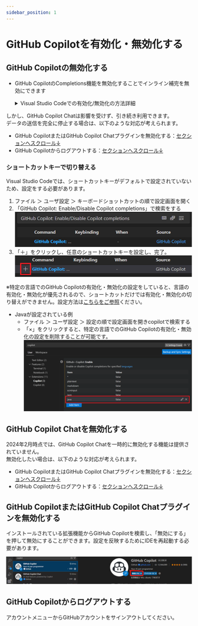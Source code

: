 ```yaml
---
sidebar_position: 1
---
```


# GitHub Copilotを有効化・無効化する

## GitHub Copilotの無効化する

- GitHub CopilotのCompletions機能を無効化することでインライン補完を無効にできます

    <details>
    <summary>Visual Studio Codeでの有効化/無効化の方法詳細</summary>
    - ウィンドウの下部パネルにある状態アイコンで有効化・無効化できます
        ![Untitled](images/Untitled.png)
    - `DisableCompletions`  をクリックすると無効化されます
        ![Untitled](images/Untitled_1.png)
    - 有効にしたい場合は、 `Enable Completions` をクリックします
        ![Untitled](images/Untitled_2.png)

    </details>

しかし、GitHub Copilot Chatは影響を受けず、引き続き利用できます。<br/>
データの送信を完全に停止する場合は、以下のような対応が考えられます。

- GitHub CopilotまたはGitHub Copilot Chatプラグインを無効化する：[セクションへスクロール↓](#github-copilotまたはgithub-copilot-chatプラグインを無効化する)
- GitHub Copilotからログアウトする：[セクションへスクロール↓](#github-copilotからログアウトする)

### ショートカットキーで切り替える

Visual Studio Codeでは、ショートカットキーがデフォルトで設定されていないため、設定をする必要があります。

1. ファイル ＞ ユーザ設定 ＞ キーボードショットカットの順で設定画面を開く
2. 「GitHub Copilot: Enable/Disable Copilot completions」で検索をする
    ![Untitled](images/Untitled_3.png)
3. 「＋」をクリックし、任意のショートカットキーを設定し、完了。
    ![GitHubCopilotSettingVSCode.png](images/GitHubCopilotSettingVSCode.png)

※特定の言語でのGitHub Copilotの有効化・無効化の設定をしていると、言語の有効化・無効化が優先されるので、ショートカットだけでは有効化・無効化の切り替えができません。設定方法は[こちらをご参照](https://docs.github.com/ja/copilot/managing-copilot/configure-personal-settings/configuring-github-copilot-in-your-environment?tool=vscode#enabling-or-disabling-inline-suggestions)ください。

- Javaが設定されている例
  - ファイル ＞ ユーザ設定 ＞ 設定の順で設定画面を開きcopilotで検索する
  - 「×」をクリックすると、特定の言語でのGitHub Copilotの有効化・無効化の設定を削除することが可能です。
    ![GitHubCopilotEnableVSCode.png](images/GitHubCopilotEnableVSCode.png)

## GitHub Copilot Chatを無効化する

2024年2月時点では、GitHub Copilot Chatを一時的に無効化する機能は提供されていません。<br/>
無効化したい場合は、以下のような対応が考えられます。

- GitHub CopilotまたはGitHub Copilot Chatプラグインを無効化する：[セクションへスクロール↓](#github-copilotまたはgithub-copilot-chatプラグインを無効化する)
- GitHub Copilotからログアウトする：[セクションへスクロール↓](#github-copilotからログアウトする)

## GitHub CopilotまたはGitHub Copilot Chatプラグインを無効化する

インストールされている拡張機能からGitHub Copilotを検索し、「無効にする」を押して無効にすることができます。設定を反映するためにIDEを再起動する必要があります。

![Untitled](images/Untitled_4.png)

## GitHub Copilotからログアウトする

アカウントメニューからGitHubアカウントをサインアウトしてください。

